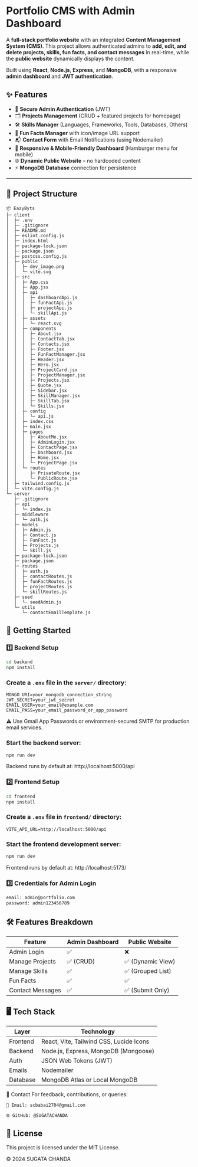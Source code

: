 # Portfolio CMS with Admin Dashboard

A **full-stack portfolio website** with an integrated **Content Management System (CMS)**. This project allows authenticated admins to **add, edit, and delete projects, skills, fun facts, and contact messages** in real-time, while the **public website** dynamically displays the content.

Built using **React**, **Node.js**, **Express**, and **MongoDB**, with a responsive **admin dashboard** and **JWT authentication**.

## ✨ Features

- 🔐 **Secure Admin Authentication** (JWT)
- 🗂️ **Projects Management** (CRUD + featured projects for homepage)
- 🛠️ **Skills Manager** (Languages, Frameworks, Tools, Databases, Others)
- 🎉 **Fun Facts Manager** with icon/image URL support
- 📬 **Contact Form** with Email Notifications (using Nodemailer)
- 📱 **Responsive & Mobile-Friendly Dashboard** (Hamburger menu for mobile)
- 🌐 **Dynamic Public Website** – no hardcoded content
- ⚡ **MongoDB Database** connection for persistence

---

## 📁 Project Structure

```
📦 EazyByts
├─ client
│  ├─ .env
│  ├─ .gitignore
│  ├─ README.md
│  ├─ eslint.config.js
│  ├─ index.html
│  ├─ package-lock.json
│  ├─ package.json
│  ├─ postcss.config.js
│  ├─ public
│  │  ├─ dev_image.png
│  │  └─ vite.svg
│  ├─ src
│  │  ├─ App.css
│  │  ├─ App.jsx
│  │  ├─ api
│  │  │  ├─ dashboardApi.js
│  │  │  ├─ funFactApi.js
│  │  │  ├─ projectApi.js
│  │  │  └─ skillApi.js
│  │  ├─ assets
│  │  │  └─ react.svg
│  │  ├─ components
│  │  │  ├─ About.jsx
│  │  │  ├─ ContactTab.jsx
│  │  │  ├─ Contacts.jsx
│  │  │  ├─ Footer.jsx
│  │  │  ├─ FunFactManager.jsx
│  │  │  ├─ Header.jsx
│  │  │  ├─ Hero.jsx
│  │  │  ├─ ProjectCard.jsx
│  │  │  ├─ ProjectManager.jsx
│  │  │  ├─ Projects.jsx
│  │  │  ├─ Quote.jsx
│  │  │  ├─ Sidebar.jsx
│  │  │  ├─ SkillManager.jsx
│  │  │  ├─ SkillTab.jsx
│  │  │  └─ Skills.jsx
│  │  ├─ config
│  │  │  └─ api.js
│  │  ├─ index.css
│  │  ├─ main.jsx
│  │  ├─ pages
│  │  │  ├─ AboutMe.jsx
│  │  │  ├─ AdminLogin.jsx
│  │  │  ├─ ContactPage.jsx
│  │  │  ├─ Dashboard.jsx
│  │  │  ├─ Home.jsx
│  │  │  └─ ProjectPage.jsx
│  │  └─ routes
│  │     ├─ PrivateRoute.jsx
│  │     └─ PublicRoute.jsx
│  ├─ tailwind.config.js
│  └─ vite.config.js
└─ server
   ├─ .gitignore
   ├─ api
   │  └─ index.js
   ├─ middleware
   │  └─ auth.js
   ├─ models
   │  ├─ Admin.js
   │  ├─ Contact.js
   │  ├─ FunFact.js
   │  ├─ Projects.js
   │  └─ Skill.js
   ├─ package-lock.json
   ├─ package.json
   ├─ routes
   │  ├─ auth.js
   │  ├─ contactRoutes.js
   │  ├─ funFactRoutes.js
   │  ├─ projectRoutes.js
   │  └─ skillRoutes.js
   ├─ seed
   │  └─ seedAdmin.js
   └─ utils
      └─ contactEmailTemplate.js
```

## 🚀 Getting Started

### 1️⃣ Backend Setup

```bash
cd backend
npm install
```

### Create a `.env` file in the `server/` directory:

```env
MONGO_URI=your_mongodb_connection_string
JWT_SECRET=your_jwt_secret
EMAIL_USER=your_email@example.com
EMAIL_PASS=your_email_password_or_app_password
```

⚠️ Use Gmail App Passwords or environment-secured SMTP for production email services.

### Start the backend server:

```bash
npm run dev
```

Backend runs by default at: http://localhost:5000/api

### 2️⃣ Frontend Setup

```bash
cd frontend
npm install
```

### Create a `.env` file in `frontend/` directory:

```env
VITE_API_URL=http://localhost:5000/api
```

### Start the frontend development server:

```bash
npm run dev
```

Frontend runs by default at: http://localhost:5173/

### 3️⃣ Credentials for Admin Login

```bash
email: admin@portfolio.com
password: admin123456789
```

## 🛠 Features Breakdown

| Feature          | Admin Dashboard | Public Website    |
| ---------------- | --------------- | ----------------- |
| Admin Login      | ✅              | ❌                |
| Manage Projects  | ✅ (CRUD)       | ✅ (Dynamic View) |
| Manage Skills    | ✅              | ✅ (Grouped List) |
| Fun Facts        | ✅              | ✅                |
| Contact Messages | ✅              | ✅ (Submit Only)  |

## 🖥️ Tech Stack

| Layer    | Technology                              |
| -------- | --------------------------------------- |
| Frontend | React, Vite, Tailwind CSS, Lucide Icons |
| Backend  | Node.js, Express, MongoDB (Mongoose)    |
| Auth     | JSON Web Tokens (JWT)                   |
| Emails   | Nodemailer                              |
| Database | MongoDB Atlas or Local MongoDB          |

📧 Contact
For feedback, contributions, or queries:

    📧 Email: scbabai2704@gmail.com

    🌐 GitHub: @SUGATACHANDA

## 📜 License

This project is licensed under the MIT License.

© 2024 SUGATA CHANDA

